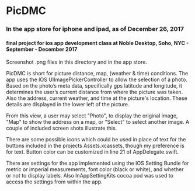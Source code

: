 # PicDMC
### In the app store for iphone and ipad, as of December 26, 2017
#### final project for ios app development class at Noble Desktop, Soho, NYC - September - December 2017

Screenshot .png files in this directory and in the app store.

PicDMC is short for picture distance, map, (weather & time) conditions. The app uses the IOS 
UIImagePickerController to allow the selection of a photo. Based on the photo’s meta data, 
specifically gps latitude and longitude, it determines the user’s current distance from where 
the picture was taken. Also the address, current weather, and time at the picture's location. 
These details are displayed in the lower left of the picture.

From this view, a user may select "Photo", to display the original image, "Map" to show the address 
on a map, or "Select" to select another image. A couple of included screen shots illustrate this.

There are some possible icons which could be used in place of text for the buttons included in the 
projects Assets.xcassets, though my preference is for text. Button color can be customized in line 21 
of AppDelegate.swift.

There are settings for the app implemented using the IOS Setting Bundle for metric or imperial measurements, 
font color (black or white), and whether or not to display labels.  Also InAppSettingKits cocoa pod was used 
to access the settings from within the app.
